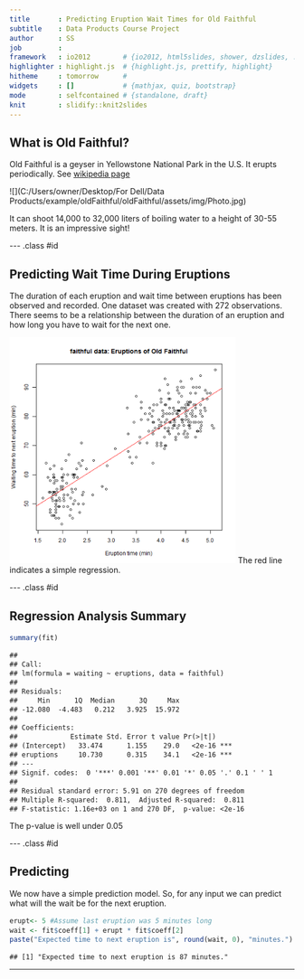 ```yaml
---
title       : Predicting Eruption Wait Times for Old Faithful
subtitle    : Data Products Course Project
author      : SS
job         : 
framework   : io2012        # {io2012, html5slides, shower, dzslides, ...}
highlighter : highlight.js  # {highlight.js, prettify, highlight}
hitheme     : tomorrow      # 
widgets     : []            # {mathjax, quiz, bootstrap}
mode        : selfcontained # {standalone, draft}
knit        : slidify::knit2slides
---
```


## What is Old Faithful?

Old Faithful is a geyser in Yellowstone National Park in the U.S. It erupts periodically. See [wikipedia page](http://en.wikipedia.org/wiki/Old_Faithful)  

![](C:/Users/owner/Desktop/For Dell/Data Products/example/oldFaithful/oldFaithful/assets/img/Photo.jpg)

It can shoot 14,000 to 32,000 liters of boiling water to a height of 30-55 meters. It is an impressive sight!  

--- .class #id 

## Predicting Wait Time During Eruptions

The duration of each eruption and wait time between eruptions has been observed and recorded. One dataset was created with 272 observations. There seems to be a relationship between the duration of an eruption and how long you have to wait for the next one.

<img src="assets/fig/unnamed-chunk-1.png" title="plot of chunk unnamed-chunk-1" alt="plot of chunk unnamed-chunk-1" width="400" height="400" />
The red line indicates a simple regression.  

--- .class #id

## Regression Analysis Summary

```r
summary(fit)
```

```
## 
## Call:
## lm(formula = waiting ~ eruptions, data = faithful)
## 
## Residuals:
##     Min      1Q  Median      3Q     Max 
## -12.080  -4.483   0.212   3.925  15.972 
## 
## Coefficients:
##             Estimate Std. Error t value Pr(>|t|)    
## (Intercept)   33.474      1.155    29.0   <2e-16 ***
## eruptions     10.730      0.315    34.1   <2e-16 ***
## ---
## Signif. codes:  0 '***' 0.001 '**' 0.01 '*' 0.05 '.' 0.1 ' ' 1
## 
## Residual standard error: 5.91 on 270 degrees of freedom
## Multiple R-squared:  0.811,	Adjusted R-squared:  0.811 
## F-statistic: 1.16e+03 on 1 and 270 DF,  p-value: <2e-16
```
The p-value is well under 0.05  

--- .class #id

## Predicting

We now have a simple prediction model. So, for any input we can predict what will the wait be for the next eruption.

```r
erupt<- 5 #Assume last eruption was 5 minutes long 
wait <- fit$coeff[1] + erupt * fit$coeff[2]
paste("Expected time to next eruption is", round(wait, 0), "minutes.")
```

```
## [1] "Expected time to next eruption is 87 minutes."
```
  
  
---  
